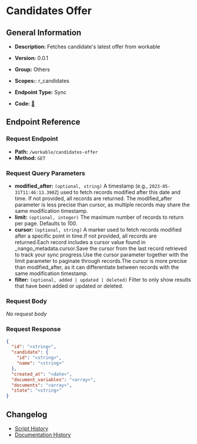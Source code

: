 # Candidates Offer

## General Information

- **Description:** Fetches candidate's latest offer from workable

- **Version:** 0.0.1
- **Group:** Others
- **Scopes:**: r_candidates
- **Endpoint Type:** Sync
- **Code:** [🔗](https://github.com/NangoHQ/integration-templates/tree/main/integrations/workable/syncs/candidates-offer.ts)


## Endpoint Reference

### Request Endpoint

- **Path:** `/workable/candidates-offer`
- **Method:** `GET`

### Request Query Parameters

- **modified_after:** `(optional, string)` A timestamp (e.g., `2023-05-31T11:46:13.390Z`) used to fetch records modified after this date and time. If not provided, all records are returned. The modified_after parameter is less precise than cursor, as multiple records may share the same modification timestamp.
- **limit:** `(optional, integer)` The maximum number of records to return per page. Defaults to 100.
- **cursor:** `(optional, string)` A marker used to fetch records modified after a specific point in time.If not provided, all records are returned.Each record includes a cursor value found in _nango_metadata.cursor.Save the cursor from the last record retrieved to track your sync progress.Use the cursor parameter together with the limit parameter to paginate through records.The cursor is more precise than modified_after, as it can differentiate between records with the same modification timestamp.
- **filter:** `(optional, added | updated | deleted)` Filter to only show results that have been added or updated or deleted.

### Request Body

_No request body_

### Request Response

```json
{
  "id": "<string>",
  "candidate": {
    "id": "<string>",
    "name": "<string>"
  },
  "created_at": "<date>",
  "document_variables": "<array>",
  "documents": "<array>",
  "state": "<string>"
}
```

## Changelog

- [Script History](https://github.com/NangoHQ/integration-templates/commits/main/integrations/workable/syncs/candidates-offer.ts)
- [Documentation History](https://github.com/NangoHQ/integration-templates/commits/main/integrations/workable/syncs/candidates-offer.md)

<!-- END  GENERATED CONTENT -->

